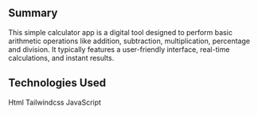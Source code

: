 ## Summary
This simple calculator app is a digital tool designed to perform basic arithmetic operations like addition, subtraction, multiplication, percentage and division. It typically features a user-friendly interface, real-time calculations, and instant results.
## Technologies Used
Html
Tailwindcss
JavaScript
